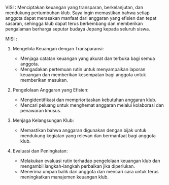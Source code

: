 
VISI :
Menciptakan keuangan yang transparan, berkelanjutan, dan mendukung pertumbuhan klub. Saya ingin memastikan bahwa setiap anggota dapat merasakan manfaat dari anggaran yang efisien dan tepat sasaran, sehingga klub dapat terus berkembang dan memberikan pengalaman berharga seputar budaya Jepang kepada seluruh siswa.

MISI :
1. Mengelola Keuangan dengan Transparansi:
   - Menjaga catatan keuangan yang akurat dan terbuka bagi semua anggota.
   - Mengadakan pertemuan rutin untuk menyampaikan laporan keuangan dan memberikan kesempatan bagi anggota untuk memberikan masukan.

2. Pengelolaan Anggaran yang Efisien:
   - Mengidentifikasi dan memprioritaskan kebutuhan anggaran klub.
   - Mencari peluang untuk menghemat anggaran melalui kolaborasi dan penawaran khusus.

3. Menjaga Kelangsungan Klub:
   - Memastikan bahwa anggaran digunakan dengan bijak untuk mendukung kegiatan yang relevan dan bermanfaat bagi anggota klub.

4. Evaluasi dan Peningkatan:
   - Melakukan evaluasi rutin terhadap pengelolaan keuangan klub dan mengambil langkah-langkah perbaikan jika diperlukan.
   - Menerima umpan balik dari anggota dan mencari cara untuk terus meningkatkan manajemen keuangan klub.